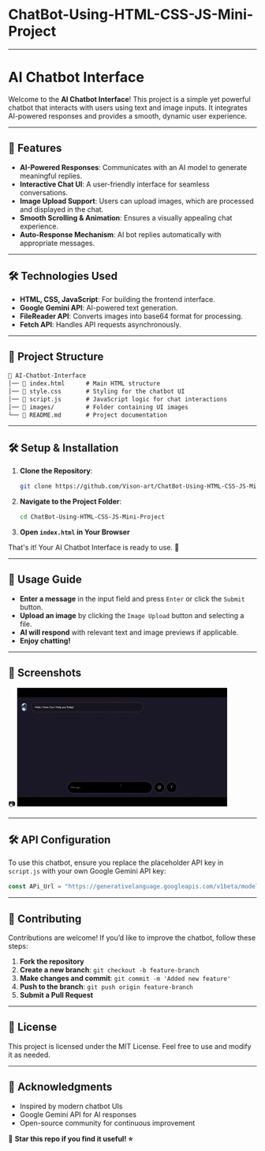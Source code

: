 # ChatBot-Using-HTML-CSS-JS-Mini-Project
---

# AI Chatbot Interface

Welcome to the **AI Chatbot Interface**! This project is a simple yet powerful chatbot that interacts with users using text and image inputs. It integrates AI-powered responses and provides a smooth, dynamic user experience.

---

## 🚀 Features

- **AI-Powered Responses**: Communicates with an AI model to generate meaningful replies.
- **Interactive Chat UI**: A user-friendly interface for seamless conversations.
- **Image Upload Support**: Users can upload images, which are processed and displayed in the chat.
- **Smooth Scrolling & Animation**: Ensures a visually appealing chat experience.
- **Auto-Response Mechanism**: AI bot replies automatically with appropriate messages.

---

## 🛠️ Technologies Used

- **HTML, CSS, JavaScript**: For building the frontend interface.
- **Google Gemini API**: AI-powered text generation.
- **FileReader API**: Converts images into base64 format for processing.
- **Fetch API**: Handles API requests asynchronously.

---

## 📂 Project Structure

```
📁 AI-Chatbot-Interface
│── 📄 index.html      # Main HTML structure
│── 📄 style.css       # Styling for the chatbot UI
│── 📄 script.js       # JavaScript logic for chat interactions
│── 📁 images/         # Folder containing UI images
└── 📄 README.md       # Project documentation
```

---

## 🛠️ Setup & Installation

1. **Clone the Repository**:
   ```sh
   git clone https://github.com/Vison-art/ChatBot-Using-HTML-CSS-JS-Mini-Project.git
   ```
2. **Navigate to the Project Folder**:
   ```sh
   cd ChatBot-Using-HTML-CSS-JS-Mini-Project
   ```
3. **Open `index.html` in Your Browser**

That's it! Your AI Chatbot Interface is ready to use. 🚀

---

## 📌 Usage Guide

- **Enter a message** in the input field and press `Enter` or click the `Submit` button.
- **Upload an image** by clicking the `Image Upload` button and selecting a file.
- **AI will respond** with relevant text and image previews if applicable.
- **Enjoy chatting!**

---

## 📸 Screenshots

📷 ![alt text](ChatBot-Using-HTML-CSS-JS-Mini-Project-gif.gif)

---

## 🛠️ API Configuration

To use this chatbot, ensure you replace the placeholder API key in `script.js` with your own Google Gemini API key:

```javascript
const APi_Url = "https://generativelanguage.googleapis.com/v1beta/models/gemini-1.5-flash:generateContent?key=YOUR_API_KEY";
```

---

## 🤝 Contributing

Contributions are welcome! If you’d like to improve the chatbot, follow these steps:

1. **Fork the repository**
2. **Create a new branch**: `git checkout -b feature-branch`
3. **Make changes and commit**: `git commit -m 'Added new feature'`
4. **Push to the branch**: `git push origin feature-branch`
5. **Submit a Pull Request**

---

## 📜 License

This project is licensed under the MIT License. Feel free to use and modify it as needed.

---

## 🌟 Acknowledgments

- Inspired by modern chatbot UIs
- Google Gemini API for AI responses
- Open-source community for continuous improvement

📌 **Star this repo if you find it useful! ⭐**


